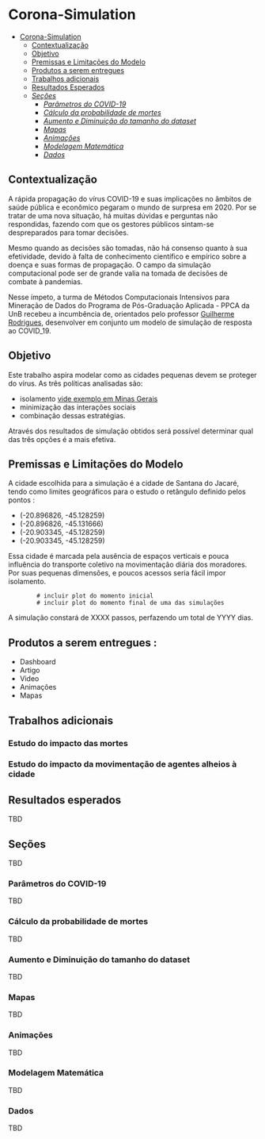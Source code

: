 # Corona-Simulation

<!-- TOC -->
- [Corona-Simulation](#corona-simulation)
    - [Contextualização](#contextualizacao)
    - [Objetivo](#objetivo)
    - [Premissas e Limitações do Modelo](#premissas-e-limitações-do-modelo)
    - [Produtos a serem entregues](#produtos-a-serem-entregues)
    - [Trabalhos adicionais](#trabalhos-adicionais)
    - [Resultados Esperados](#resultados-esperados)
    - [*Seções*](#seções)
        - [*Parâmetros do COVID-19*](#parâmetros-do-covid-19)
        - [*Cálculo da probabilidade de mortes*](#cálculo-da-probabilidade-de-mortes)
        - [*Aumento e Diminuição do tamanho do dataset*](#aumento-e-diminuição-do-tamanho-do-dataset)
        - [*Mapas*](#mapas)
        - [*Animações*](#animações)
        - [*Modelagem Matemática*](#modelagem-matemática)
        - [*Dados*](#dados)
<!-- /TOC -->

## Contextualização

A rápida propagação do vírus COVID-19 e suas implicações no âmbitos de saúde pública e econômico pegaram o mundo de surpresa em 2020. Por se tratar de uma nova situação, há muitas dúvidas e perguntas não respondidas, fazendo com que os gestores públicos sintam-se despreparados para tomar decisões.

Mesmo quando as decisões são tomadas, não há consenso quanto à sua efetividade, devido à falta de conhecimento científico e empírico sobre a doença e suas formas de propagação. O campo da simulação computacional pode ser de grande valia na tomada de decisões de combate à pandemias. 

Nesse ímpeto, a turma de Métodos Computacionais Intensivos para Mineração de Dados do Programa de Pós-Graduação Aplicada - PPCA da UnB recebeu a incumbência de, orientados pelo professor [Guilherme Rodrigues](https://github.com/Guilherme-Souza-Rodrigues), desenvolver em conjunto um modelo de simulação de resposta ao COVID_19.

## Objetivo

Este trabalho aspira modelar como as cidades pequenas devem se proteger do vírus.  As três políticas analisadas são:

* isolamento [vide exemplo em Minas Gerais](https://oglobo.globo.com/sociedade/coronavirus-cidade-no-interior-de-mg-se-isola-por-conta-propria-controla-entrada-de-visitantes-24320734)
* minimização das interações sociais
* combinação dessas estratégias.

Através dos resultados de simulação obtidos será possível determinar qual das três opções é a mais efetiva.

## Premissas e Limitações do Modelo

A cidade escolhida para a simulação é a cidade de Santana do Jacaré, tendo como limites geográficos para o estudo o retângulo definido pelos pontos : 

* (-20.896826, -45.128259)
* (-20.896826, -45.131666)
* (-20.903345, -45.128259)
* (-20.903345, -45.128259)

Essa cidade é marcada pela ausência de espaços verticais e pouca influência do transporte coletivo na movimentação diária dos moradores. Por suas pequenas dimensões, e poucos acessos seria fácil impor isolamento.

```{r simulacao}
        # incluir plot do momento inicial
        # incluir plot do momento final de uma das simulações

```

A simulação constará de XXXX passos, perfazendo um total de YYYY dias. 

## Produtos a serem entregues :

* Dashboard
* Artigo
* Video
* Animações
* Mapas

## Trabalhos adicionais

### Estudo do impacto das mortes
### Estudo do impacto da movimentação de agentes alheios à cidade

## Resultados esperados

TBD

## Seções

TBD

### Parâmetros do COVID-19

TBD

### Cálculo da probabilidade de mortes

TBD

### Aumento e Diminuição do tamanho do dataset

TBD

### Mapas

TBD

### Animações

TBD

### Modelagem Matemática

TBD

### Dados

TBD     














